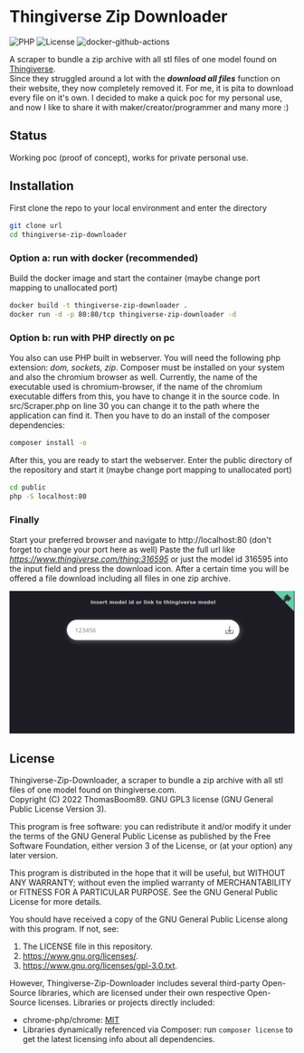 # Thingiverse Zip Downloader

![PHP](https://img.shields.io/badge/php-%3E%3D7.4-%238892BF?style=plastic&logo=php)
![License](https://img.shields.io/badge/license-GPL3-green?style=plastic)
![docker-github-actions](https://github.com/ThomasBoom89/thingiverse-zip-downloader/actions/workflows/docker-publish.yml/badge.svg?event=push)

A scraper to bundle a zip archive with all stl files of one model found on [Thingiverse](https://www.thingiverse.com/).
\
Since they struggled around a lot with the **_download all files_** function on their website, they now completely
removed it. For me, it is pita to download every file on it's own. I decided to make a quick poc for my personal use,
and now I like to share it with maker/creator/programmer and many more :)

## Status

Working poc (proof of concept), works for private personal use.

## Installation

First clone the repo to your local environment and enter the directory

```zsh
git clone url
cd thingiverse-zip-downloader
```

### Option a: run with docker (recommended)

Build the docker image and start the container (maybe change port mapping to unallocated port)

```zsh
docker build -t thingiverse-zip-downloader .
docker run -d -p 80:80/tcp thingiverse-zip-downloader -d
```

### Option b: run with PHP directly on pc

You also can use PHP built in webserver. You will need the following php extension: _dom, sockets, zip_. Composer must
be installed on your system and also the chromium browser as well. Currently, the name of the executable used is
chromium-browser, if the name of the chromium executable differs from this, you have to change it in the source code. In
src/Scraper.php on line 30 you can change it to the path where the application can find it. Then you have to do an
install of the composer dependencies:

```zsh
composer install -o
```

After this, you are ready to start the webserver. Enter the public directory of the repository and start it
(maybe change port mapping to unallocated port)

```zsh
cd public
php -S localhost:80
```

### Finally

Start your preferred browser and navigate to http://localhost:80 (don't forget to change your port here as well)
Paste the full url like _https://www.thingiverse.com/thing:316595_ or just the model id 316595 into the input field and
press the download icon. After a certain time you will be offered a file download including all files in one zip
archive.

![Overview](docs/overview.png)

## License

Thingiverse-Zip-Downloader, a scraper to bundle a zip archive with all stl files of one model found on thingiverse.com.\
Copyright (C) 2022 ThomasBoom89. GNU GPL3 license (GNU General Public License Version 3).

This program is free software: you can redistribute it and/or modify it under the terms of the GNU General Public
License as published by the Free Software Foundation, either version 3 of the License, or (at your option)
any later version.

This program is distributed in the hope that it will be useful, but WITHOUT ANY WARRANTY; without even the implied
warranty of MERCHANTABILITY or FITNESS FOR A PARTICULAR PURPOSE. See the GNU General Public License for more details.

You should have received a copy of the GNU General Public License along with this program. If not, see:

1. The LICENSE file in this repository.
2. https://www.gnu.org/licenses/.
3. https://www.gnu.org/licenses/gpl-3.0.txt.

However, Thingiverse-Zip-Downloader includes several third-party Open-Source libraries, which are licensed under their
own respective Open-Source licenses. Libraries or projects directly included:

- chrome-php/chrome: [MIT](https://github.com/chrome-php/chrome/blob/master/LICENSE)
- Libraries dynamically referenced via Composer: run `composer license` to get the latest licensing info about all
  dependencies.
